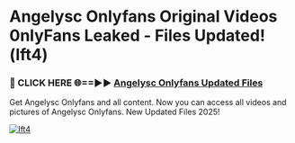 # Angelysc Onlyfans Original Videos 0nlyFans Leaked - Files Updated! (lft4)

<h3>🔴 CLICK HERE 🌐==►► <a href="https://tinyurl.com/ehrbuxhb" rel="nofollow">Angelysc Onlyfans Updated Files</a></h3>

Get Angelysc Onlyfans and all content. Now you can access all videos and pictures of Angelysc Onlyfans. New Updated Files 2025!

[![lft4](https://i.imgur.com/lVYEuWS.gif)](https://tinyurl.com/ehrbuxhb)
